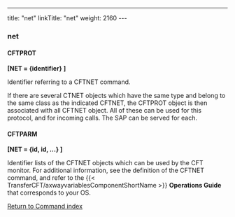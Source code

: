 ---
title: "net"
linkTitle: "net"
weight: 2160
---<span id="net"></span>

### net

#### CFTPROT

****[NET = {identifier} ]****

Identifier referring to a CFTNET command.

If there are several CTNET objects which have the same type and belong
to the same class as the indicated CFTNET, the CFTPROT object is then
associated with all CFTNET object. All of these can be used for this protocol,
and for incoming calls. The SAP can be served for each.

#### CFTPARM

****[NET = {id, id, ...} ]****

Identifier lists of the CFTNET objects which can be used by the CFT
monitor. For additional information, see the definition of the CFTNET
command, and refer to the {{< TransferCFT/axwayvariablesComponentShortName  >}} **Operations
Guide** that corresponds to your OS.

[Return to Command index](../../)
